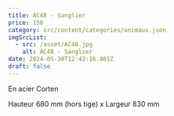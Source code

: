```yaml
---
title: AC48 - Sanglier
price: 150
category: src/content/categories/animaux.json
imgSrcList:
  - src: /asset/AC48.jpg
    alt: AC48 - Sanglier
date: 2024-05-30T12:43:16.401Z
draft: false
---
```


En acier Corten

Hauteur 680 mm (hors tige) x Largeur 830 mm
